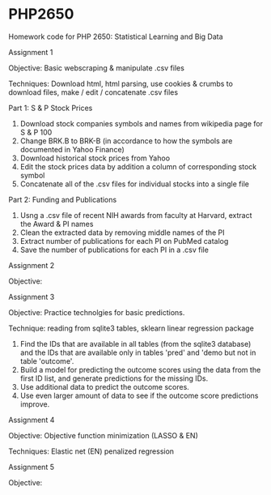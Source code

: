 # PHP2650
Homework code for PHP 2650: Statistical Learning and Big Data

Assignment 1

Objective: Basic webscraping & manipulate .csv files

Techniques: Download html, html parsing, use cookies & crumbs to download files, make / edit / concatenate .csv files

Part 1: S & P Stock Prices
1) Download stock companies symbols and names from wikipedia page for S & P 100
2) Change BRK.B to BRK-B (in accordance to how the symbols are documented in Yahoo Finance)
3) Download historical stock prices from Yahoo
4) Edit the stock prices data by addition a column of corresponding stock symbol
5) Concatenate all of the .csv files for individual stocks into a single file

Part 2: Funding and Publications
1) Usng a .csv file of recent NIH awards from faculty at Harvard, extract the Award & PI names
2) Clean the extracted data by removing middle names of the PI
3) Extract number of publications for each PI on PubMed catalog
4) Save the number of publications for each PI in a .csv file


Assignment 2

Objective:


Assignment 3

Objective: Practice technolgies for basic predictions.

Technique: reading from sqlite3 tables, sklearn linear regression package

1) Find the IDs that are available in all tables (from the sqlite3 database) and the IDs that are available only in tables 'pred' and 'demo but not in table 'outcome'.
2) Build a model for predicting the outcome scores using the data from the first ID list, and generate predictions for the missing IDs.
3) Use additional data to predict the outcome scores.
4) Use even larger amount of data to see if the outcome score predictions improve.


Assignment 4

Objective: Objective function minimization (LASSO & EN)

Techniques: Elastic net (EN) penalized regression


Assignment 5

Objective:
